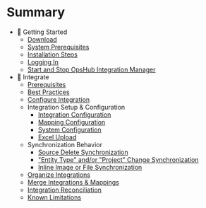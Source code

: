 # Summary

- 🧭 Getting Started
  - [Download](getting-started/download.md)
  - [System Prerequisites](getting-started/prerequisites.md)
  - [Installation Steps](getting-started/windows-installation/prerequisites.md)
  - [Logging In](getting-started/logging-in.md)
  - [Start and Stop OpsHub Integration Manager](getting-started/start-or-stop-service.md)
- 🔄 Integrate
  - [Prerequisites](integrate/integration-prerequisites.md)
  - [Best Practices](integrate/best-practises.md)
  - [Configure Integration](integrate/configure-integrations.md)
  - Integration Setup & Configuration
      - [Integration Configuration](integrate/integration-configuration.md)
      - [Mapping Configuration](integrate/mapping-configuration.md)
      - [System Configuration](integrate/system-configuration.md)
      - [Excel Upload](integrate/excel-upload.md)
  - Synchronization Behavior
     - [Source Delete Synchronization](integrate/source-delete-sync.md)
     - ["Entity Type" and/or "Project" Change Synchronization](integrate/entity-movement.md)
     - [Inline Image or File Synchronization](integrate/inline-image-sync-behaviour.md)
   - [Organize Integrations](integrate/organize-integration.md)
   - [Merge Integrations & Mappings](integrate/merge.md)
   - [Integration Reconciliation](integrate/reconcile.md)
   - [Known Limitations](integrate/limitations.md)
